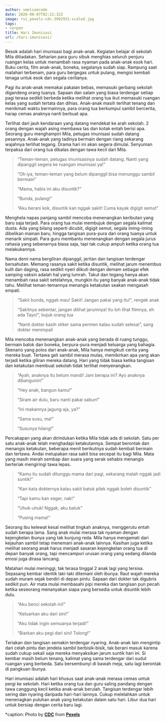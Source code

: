 ```yaml
---
author: smolcomrade
date: 2020-08-07T02:21:32Z
image: rsz_pexels-cdc-3992931-scaled.jpg
tags:
- cerpen
title: Hari Imunisasi
url: /hari-imunisasi/
---
```


Besok adalah hari imunisasi bagi anak-anak. Kegiatan belajar di sekolah Mila ditiadakan. Seharian para guru sibuk menghias seluruh penjuru ruangan kelas untuk menambah rasa nyaman pada anak-anak esok hari. Buku cerita, film anak-anak, boneka, segalanya sudah siap. Rampung saat matahari terbenam, para guru bergegas untuk pulang, mengisi kembali tenaga untuk esok dan segala ceritanya.

Pagi itu anak-anak memakai pakaian bebas, memasuki gerbang sekolah digandeng orang tuanya. Sapaan dan salam yang biasa terdengar setiap pagi terasa sedikit berbeda ketika melihat orang tua ikut memasuki ruangan kelas yang sudah tertata dan dihias. Anak-anak masih terlihat tenang dan menikmati waktu bermainnya, para orang tua berkumpul sambil bercerita, harap cemas anaknya nanti berbuat apa.

Terlihat dari jauh kendaraan yang datang mendekat ke arah sekolah. 2 orang dengan wajah asing membawa tas dan kotak entah berisi apa. Seorang guru menghampiri Mila, petugas imunisasi sudah datang pesannya. Anak-anak yang tadinya bermain dengan riang sekarang wajahnya terlihat tegang. Drama hari ini akan segera dimulai. Senyuman terpaksa dari orang tua dibalas dengan tawa kecil dari Mila.

> “Teman-teman, petugas imunisasinya sudah datang. Nanti yang dipanggil segera ke ruangan imunisasi ya!”
> 
> “Oh iya, teman-teman yang belum dipanggil bisa menunggu sambil bermain”
> 
> “Mama, habis ini aku disuntik?”
> 
> “Bunda, pulang!”
> 
> “Aku berani kok, disuntik kan nggak sakit! Cuma kayak digigit semut”

Menghela napas panjang sambil mencoba menenangkan keributan yang baru saja terjadi. Para orang tua mulai membujuk dengan segala kalimat dusta. Ada yang bilang seperti dicubit, digigit semut, segala iming-iming dibelikan mainan baru, hingga tangisan pura-pura dari orang tuanya untuk menarik simpati. Para guru membantu menenangkan dengan segala jurus rahasia yang sebenarnya biasa saja, tapi tak cukup ampuh ketika orang tua melakukannya.

Nama demi nama bergiliran dipanggil, jeritan dan tangisan terdengar bersahutan. Memang rasanya sakit ketika disuntik, melihat jarum menembus kulit dan daging, rasa sedikit nyeri diikuti dengan demam sebagai efek samping vaksin adalah hal yang lumrah. Takut dan tegang hanya akan menambah rasa sakit setelahnya, mungkin itu yang banyak anak-anak tidak tahu. Melihat teman-temannya menangis ketakutan seakan mengasah empati.

> “Sakit bunda, nggak mau! Sakit! Jangan pakai yang itu!”, rengek anak
> 
> “Sakitnya sebentar, jangan dilihat jarumnya! Itu loh lihat filmnya, eh ada Tayo!”, bujuk orang tua
> 
> “Nanti dokter kasih stiker sama permen kalau sudah selesai”, sang dokter menimpali

Mila mencoba menenangkan anak-anak yang berada di ruang tunggu, bermain balok dan boneka, berpura-pura menjadi keluarga yang bahagia. Skenario yang polos dari anak-anak, Mila hanya mengikuti cerita yang mereka buat. Tertawa geli sambil merasa mulas, memikirkan apa yang akan terjadi ketika giliran mereka datang. Hari yang tidak biasa ketika tangisan dan ketakutan membuat sekolah tidak terlihat menyenangkan.

> “Ayah, anaknya itu belum mandi! Jam berapa ini? Ayo anaknya dibangunin!”
> 
> “Hey anak, bangun kamu!”
> 
> “Siram air dulu, baru nanti pakai sabun!”
> 
> “Ini makannya jagung aja, ya?”
> 
> “Sama susu, ma!”
> 
> “Susunya hilang!”

Percakapan yang akan dirindukan ketika Mila tidak ada di sekolah. Satu per satu anak-anak telah menghadapi ketakutannya. Sempat berontak dan menangis ketakutan, beberapa menit berikutnya sudah kembali bermain dan tertawa. Andai melupakan rasa sakit bisa secepat itu bagi Mila. Mata yang masih merah sembap dan suara yang serak sehabis menangis berteriak mengiringi tawa lepas.

> “Kamu itu sudah ditunggu mama dari pagi, sekarang malah nggak jadi suntik!”
> 
> “Kan kata dokternya kalau sakit batuk pilek nggak boleh disuntik”
> 
> “Tapi kamu kan seger, nak!”
> 
> “Uhuk-uhuk! Nggak, aku batuk”
> 
> “Pusing mama!”

Seorang ibu kelewat kesal melihat tingkah anaknya, menggerutu entah sudah berapa lama. Sang anak mulai merasa tak nyaman dengan kejengkelan ibunya yang tak kunjung reda. Mila hanya mengamati dari kejauhan sambil tetap menemani anak-anak lainnya. Kasihan juga ketika melihat seorang anak harus menjadi sasaran kejengkelan orang tua di depan banyak orang, tapi mencampuri urusan orang yang sedang dilanda emosi juga dirasa lancang.

Matahari mulai meninggi, tak terasa tinggal 2 anak lagi yang tersisa. Sepasang kembar identik laki-laki ditemani oleh ibunya. Raut wajah mereka sudah muram sejak berdiri di depan pintu. Sapaan dari dokter tak digubris sedikit pun. Air mata mulai membasahi pipi mereka dan tangisan pun pecah ketika seseorang menanyakan siapa yang bersedia untuk disuntik lebih dulu.

> “Aku benci sekolah ini!”
> 
> “Keluarkan aku dari sini!”
> 
> “Aku tidak ingin semuanya terjadi!”
> 
> “Biarkan aku pegi dari sini! Tolong!”

Teriakan dan tangisan semakin terdengar nyaring. Anak-anak lain mengintip dari celah pintu dan jendela sambil berbisik-bisik, tak berani masuk karena sudah cukup sekali saja mereka menyaksikan jarum suntik hari ini. Si kembar masih belum tenang, kalimat yang sama terdengar dari sudut ruangan yang berbeda. Satu bersembunyi di bawah meja, satu lagi berontak di pangkuan ibunya.

Hari imunisasi adalah hari khusus saat anak-anak merasa cemas untuk pergi ke sekolah. Hari ketika orang tua dan guru saling pandang dengan tawa canggung kecil ketika anak-anak berulah. Tangisan terdengar lebih sering dan nyaring daripada hari-hari lainnya. Cukup melelahkan untuk menenagkan puluhan anak yang ketakutan dalam satu hari. Libur dua hari untuk bersiap dengan cerita baru lagi.

*caption: Photo by&nbsp;**<a rel="nofollow" href="https://www.pexels.com/@cdc-library?utm_content=attributionCopyText&utm_medium=referral&utm_source=pexels">CDC</a>**&nbsp;from&nbsp;**<a rel="nofollow" href="https://www.pexels.com/photo/girl-getting-vaccinated-3992931/?utm_content=attributionCopyText&utm_medium=referral&utm_source=pexels">Pexels</a>**